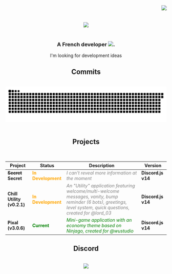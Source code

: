 <div align="right">
  <img src="https://visitor-badge.laobi.icu/badge?page_id=heiwafr" />
</div>

<div>
<br/>
<br/>
<div align="center"><img src="https://raw.githubusercontent.com/heiwafr/heiwafr/main/banner.png"/></div>
<br/>
<h3 align="center">A French developer <img src="https://cdn.discordapp.com/emojis/1233113759103451207.webp" alt="." width="20" height="20"/></h3>
<div align="center">I'm looking for development ideas</div>

<div align="center">
  <h2>Commits</h2>
</div>
<br>
<div align="center">
  <img alt="snake eating my contributions" src="https://raw.githubusercontent.com/heiwafr/heiwafr/output/github-contribution-grid-snake-dark.svg#gh-dark-mode-only" />
  <br/><br/>
</div>

<div align="center">
  <h2>Projects</h2>
  <br/>
  <table>
    <thead>
      <tr>
        <th>Project</th>
        <th>Status</th>
        <th>Description</th>
        <th>Version</th>
      </tr>
    </thead>
    <tbody>
      <tr>
        <td><strong><del>Secret</del> Secret</strong></td>
        <td><span style="color:orange"><strong>In Development</strong></span></td>
        <td><span style="color:grey"><em>I can't reveal more information at the moment</em></span></td>
        <td><strong>Discord.js v14</strong></td>
      </tr>
      <tr>
        <td><strong>Chill Utility (v0.2.1)</strong></td>
        <td><span style="color:orange"><strong>In Development</strong></span></td>
        <td><span style="color:grey"><em>An "Utility" application featuring welcome/multi-welcome messages, vanity, bump reminder (6 bots), greetings, level system, quick questions, created for @lord_03</em></span></td>
        <td><strong>Discord.js v14</strong></td>
      </tr>
      <tr>
        <td><strong>Pixal (v3.0.6)</strong></td>
        <td><span style="color:green"><strong>Current</strong></span></td>
        <td><span style="color:green"><em>Mini-game application with an economy theme based on Ninjago, created for @wustudio</em></span></td>
        <td><strong>Discord.js v14</strong></td>
      </tr>
    </tbody>
  </table>
</div>

<div align="center">
  <h2>Discord</h2>
</div>
<br>
<div align="center">
  <a href="https://discord.com/users/1086606341990256650">
  <img src="https://lanyard.cnrad.dev/api/1086606341990256650?animated=true&idleMessage=Probably%20touching%20the%20sky" />
  </a>
  <br/><br/><br/>
</div>
